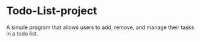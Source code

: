 # Todo-List-project
A simple program that allows users to add, remove, and manage their tasks in a todo list.
